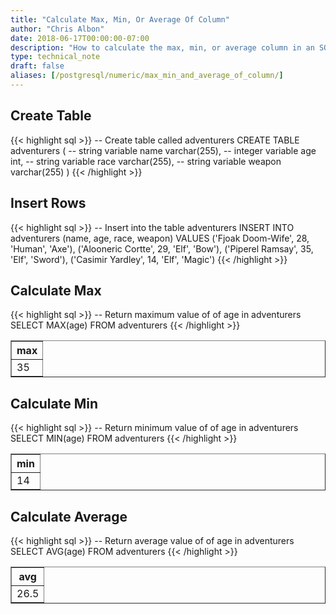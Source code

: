 ```yaml
---
title: "Calculate Max, Min, Or Average Of Column"
author: "Chris Albon"
date: 2018-06-17T00:00:00-07:00
description: "How to calculate the max, min, or average column in an SQL database."
type: technical_note
draft: false
aliases: [/postgresql/numeric/max_min_and_average_of_column/]
---
```


## Create Table

{{< highlight sql >}}
-- Create table called adventurers
CREATE TABLE adventurers (
    -- string variable
    name varchar(255),
    -- integer variable
    age int,
    -- string variable
    race varchar(255),
    -- string variable
    weapon varchar(255)
)
{{< /highlight >}}

## Insert Rows

{{< highlight sql >}}
-- Insert into the table adventurers
INSERT INTO adventurers (name, age, race, weapon)
VALUES ('Fjoak Doom-Wife', 28, 'Human', 'Axe'),
       ('Alooneric Cortte', 29, 'Elf', 'Bow'),
       ('Piperel Ramsay', 35, 'Elf', 'Sword'),
       ('Casimir Yardley', 14, 'Elf', 'Magic')
{{< /highlight >}}

## Calculate Max

{{< highlight sql >}}
-- Return maximum value of of age in adventurers
SELECT MAX(age) FROM adventurers
{{< /highlight >}}
<table border="1" style="border-collapse:collapse">
<tr><th>max</th></tr>
<tr><td>35</td></tr></table>

## Calculate Min

{{< highlight sql >}}
-- Return minimum value of of age in adventurers
SELECT MIN(age) FROM adventurers
{{< /highlight >}}
<table border="1" style="border-collapse:collapse">
<tr><th>min</th></tr>
<tr><td>14</td></tr></table>

## Calculate Average

{{< highlight sql >}}
-- Return average value of of age in adventurers
SELECT AVG(age) FROM adventurers
{{< /highlight >}}
<table border="1" style="border-collapse:collapse">
<tr><th>avg</th></tr>
<tr><td>26.5</td></tr></table>